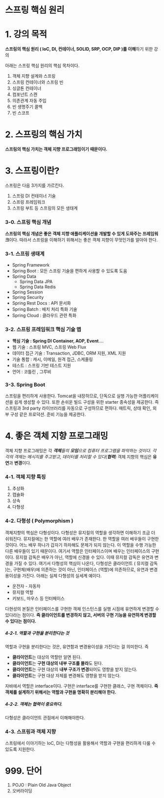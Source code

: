 # 스프링 핵심 원리

# 1. 강의 목적

**스프링의 핵심 원리 ( IoC, DI, 컨테이너, SOLID, SRP, OCP, DIP )를 이해**하기 위한 강의

아래는 스프링 핵심 원리의 핵심 목차이다.

1. 객체 지향 설계와 스프링
2. 스프링 컨테이너와 스프링 빈
3. 싱글톤 컨테이너
4. 컴포넌트 스캔
5. 의존관계 자동 주입
6. 빈 생명주기 콜백
7. 빈 스코프

# 2. 스프링의 핵심 가치

**스프링의 핵심 가치는 객체 지향 프로그래밍이기 때문이다.**

# 3. 스프링이란?

스프링은 다음 3가지를 가르킨다.

1. 스프링 DI 컨테이너 기술
2. 스프링 프레임워크
3. 스프링 부트 등 스프링의 모든 생태계

### 3-0. 스프링 핵심 개념

**스프링의 핵심 개념은 좋은 객체 지향 애플리케이션을 개발할 수 있게 도와주는 프레임워크**이다. 따라서 스프링을 이해하기 위해서는 좋은 객체 지향이 무엇인가를 알아야 한다.

### 3-1. 스프링 생태계

- Spring Framework
- Spring Boot : 모든 스프링 기술을 편하게 사용할 수 있도록 도움
- Spring Data
  - Spring Data JPA
  - Spring Data Redis
- Spring Session
- Spring Security
- Spring Rest Docs : API 문서화
- Spring Batch : 배치 처리 특화 기술
- Spring Cloud : 클라우드 관련 특화

### 3-2. 스프링 프레임워크 핵심 기술 맵

- **핵심 기술 : Spring DI Container, AOP, Event**....
- 웹 기술 : 스프링 MVC, 스프링 Web Flux
- 데이터 접근 기술 : Transaction, JDBC, ORM 지원, XML 지원
- 기술 통합 : 캐시, 이메일, 원격 접근, 스케줄링
- 테스트 : 스프링 기반 테스트 지원 
- 언어 : 코틀린 , 그루비

### 3-3. Spring Boot

스프링을 편리하게 사용한다. Tomcat을 내장하므로, 단독으로 실행 가능한 어플리케이션을 쉽게 생성할 수 있다. 또한 손쉬운 빌드 구성을 위한 starter 종속성을 제공한다. 즉 스프링과 3rd party 라이브러리를 자동으로 구성하므로 편하다. 매트릭, 상태 확인, 외부 구성 같은 프로덕션. 준비 기능을 제공한다.

# 4. 좋은 객체 지향 프로그래밍

객체 지향 프로그래밍은 각 ***객체**들의 **모임**으로 컴퓨터 프로그램을 파악하는 것이다. 각각의 객체는 메시지를 주고받고, 데이터를 처리할 수 있다(**협력**)* 객체 지향의 핵심은 **유연**과 **변경**이다.



### 4-1. 객체 지향 특징

1. 추상화 
2. 캡슐화
3. 상속
4. 다형성

### 4-2. 다형성 ( Polymorphism )

객체지향의 핵심은 다형성이다. 다형성은 뮤지컬의 역할을 생각하면 이해하기 조금 더 쉬워진다. 뮤지컬에는 한 역할에 여러 배우가 존재한다. 한 역할을 여러 배우들이 구현한 것이다. 어느 배우 하나가 갑자기 하차해도 문제가 되지 않는다. 이 역할을 수행 가능한 다른 배우들이 있기 때문이다. 여기서 역할은 인터페이스이며 배우는 인터페이스의 구현이다. 뮤지컬 감독은 배우가 아닌, 역할에 신경쓸 수 있다. 이때 뮤지컬 감독은 유연과 변경을 가질 수 있다. 여기서 다형성의 핵심이 나온다, 다형성은 클라이언트 ( 뮤지컬 감독 )는, 구현체(배우)에 의존하는 것이 아닌, 인터페이스 (역할)에 의존하므로, 유연과 변경용이성을 가진다. 아래는 실제 다형성의 실세계 예이다.

- 운전자 - 자동차
- 뮤지컬 역할
- 키보드, 마우스 등 인터페이스

다현성의 본질은 인터페이스를 구현한 객체 인스턴스를 실행 시점에 유연하게 변경할 수 있다라는 점이다. **즉 클라이언트를 변경하지 않고, 서버의 구현 기능을 유연하게 변경할 수 있다는 점이다.**

##### 4-2-1. 역할과 구현을 분리한다는 것

역할과 구현을 분리한다는 것은, 유연함과 변경용이성을 가진다는 걸 의미한다. 즉

- **클라이언트**는 대상의 역할만 알면 된다.
- **클라이언트**는 **구현 대상의 내부 구조를 몰라**도 된다.
- **클라이언트**는 구현 대상의 **내부 구조가 변경**되어도 영향을 받지 않는다.
- **클라이언트**는 구현 대상 자체를 변경해도 영향을 받지 않는다.

자바에서 역할은 interface이다. 구현은 interface를 구현한 클래스, 구현 객체이다. **즉 객체를 설계하기 위해서는 역할과 구현을 명확히 분리해야 한다.**

##### 4-2-2. 객체는 협력이 중요하다.

다형성은 클라이언트 관점에서 이해해야한다.

### 4-3. 스프링과 객체 지향

스프링에서 이야기하는 IoC, DI는 다형성을 활용해서 역할과 구현을 편리하게 다룰 수 있도록 지원한다.

# 999. 단어

1. POJO : Plain Old Java Object
1. 오버라이딩
